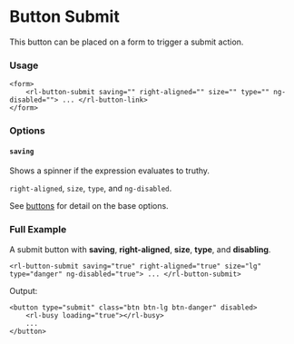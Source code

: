 # Button Submit
This button can be placed on a form to trigger a submit action.

### Usage
```
<form>
	<rl-button-submit saving="" right-aligned="" size="" type="" ng-disabled=""> ... </rl-button-link>
</form>
```
### Options

#### `saving`

Shows a spinner if the expression evaluates to truthy.

`right-aligned`, `size`, `type`, and `ng-disabled`.

See [buttons](./buttons.md) for detail on the base options.

### Full Example
A submit button with **saving**, **right-aligned**, **size**, **type**, and **disabling**.
```
<rl-button-submit saving="true" right-aligned="true" size="lg" type="danger" ng-disabled="true"> ... </rl-button-submit>
```
Output:
```
<button type="submit" class="btn btn-lg btn-danger" disabled>
	<rl-busy loading="true"></rl-busy>
	...
</button>
```